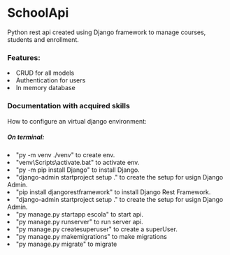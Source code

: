 <h1>SchoolApi</h1>
<p>Python rest api created using Django framework to manage courses, students and enrollment.</p>
<h3>Features:</h3>
<li>CRUD for all models</li>
<li>Authentication for users</li>
<li>In memory database</li>

<h3>Documentation with acquired skills</h3>

<p>How to configure an virtual django environment:</p>
<h5>On terminal:</h5>
<li>"py -m venv ./venv" to create env.</li>
<li>"venv\Scripts\activate.bat" to activate env.</li>
<li>"py -m pip install Django" to install Django.</li>
<li>"django-admin startproject setup ." to create the setup for usign Django Admin.</li>
<li>"pip install djangorestframework" to install Django Rest Framework.</li>
<li>"django-admin startproject setup ." to create the setup for usign Django Admin.</li>
<li>"py manage.py startapp escola" to start api.</li>
<li>"py manage.py runserver" to run server api.</li>
<li>"py manage.py createsuperuser" to create a superUser.</li>
<li>"py manage.py makemigrations" to make migrations</li>
<li>"py manage.py migrate" to migrate</li>

